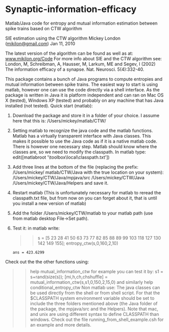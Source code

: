 # Synaptic-information-efficacy
Matlab/Java code for entropy and mutual information estimation between spike trains based on CTW algorithm

 SIE estimation using the CTW algorithm Mickey London
(mikilon@gmail.com)                     Jan 11, 2010

 The latest version of the algorithm can be found as well as at: www.mikilon.org/Code For more info about SIE and the CTW algorithm see:
London, M, Schreibman, A, Hausser, M, Larkum, ME and Segev, I (2002) The information efficacy of a synapse. Nat. Neurosci. 5(4):332-40.

This package contains a bunch of Java programs to compute entropies and mutual information between spike trains. The easiest way to start is using matlab, however one can use the code directly via a shell interface. As the package is written in Java it is platform independent and can ran on Mac OS X (tested), Windows XP (tested) and probably on any machine that has Java installed (not tested).
Quick start (matlab):
1. Download the package and store it in a folder of your choice. I assume here that this is: /Users/mickey/matlab/CTW/
2. Setting matlab to recognize the java code and the matlab functions.
Matlab has a virtually transparent interface with Java classes. This makes it possible to use the Java code as if it is a native matlab code. There is however one necessary step. Matlab should know where the classes are, so we need to modify the classpath. In matlab type:
edit([matlabroot '\toolbox\local\classpath.txt'])
3. Add three lines at the bottom of the file (replacing the prefix: /Users/mickey/ matlab/CTW/Java with the true location on your system): /Users/mickey/CTW/Java/mpjava/src
/Users/mickey/CTW/Java
      /Users/mickey/CTW/Java/Helpers
and save it.
4. Restart matlab (This is unfortunately necessary for matlab to reread the classpath.txt file, but from now on you can forget about it, that is until you install a new version of matlab)
5. Add the folder
      /Users/mickey/CTW/matlab
to your matlab path (use from matlab desktop File->Set path).
6. Test it: in matlab write:
      >> s = [5 23 28 41 50 63 73 77 82 85 88 89 99 103 118 127 130 142
      149 155];
      >> entropy_ctw(s,0,160,2,10)
  
       ans = 423.6299
Check out the the other functions using:
>>help  mutual_information_ctw
for example you can test it by:
>> s1 = s+rand(size(s));
>> [mi,h,ch,chshuffle] = mutual_information_ctw(s,s1,0,150,2,15,0)
and similarly
>> help conditional_entropy_ctw
Non matlab use:
The java classes can be used directly from the shell or from shell script. For that the $CLASSPATH system environment variable should be set to include the three folders mentioned above (the Java folder of the package, the mpjava/src and the Helpers). Note that mac, and unix are using different syntax to define CLASSPATH than windows.
Check out the file
running_from_shell_example.csh
for an example and more details.
